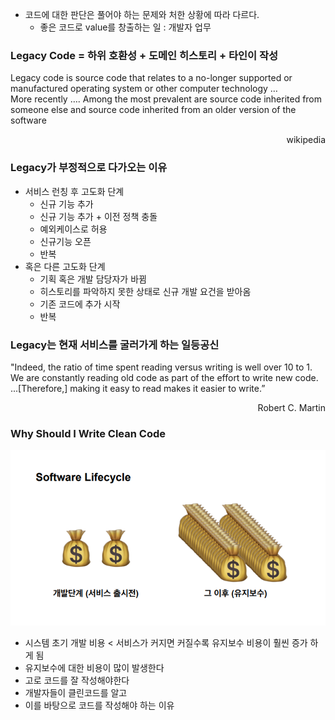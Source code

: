 - 코드에 대한 판단은 풀어야 하는 문제와 처한 상황에 따라 다르다.
    - 좋은 코드로 value를 창출하는 일 : 개발자 업무

### Legacy Code = 하위 호환성 + 도메인 히스토리 + 타인이 작성
Legacy code is source code that relates to a no-longer supported or
manufactured operating system or other computer technology
…<br>
More recently …. Among the most prevalent are source code inherited
from someone else and source code inherited from an older version of
the software

<div style="text-align: right">wikipedia</div>

### Legacy가 부정적으로 다가오는 이유
- 서비스 런칭 후 고도화 단계
  - 신규 기능 추가
  - 신규 기능 추가 + 이전 정책 충돌
  - 예외케이스로 허용
  - 신규기능 오픈
  - 반복
- 혹은 다른 고도화 단계
  - 기획 혹은 개발 담당자가 바뀜
  - 히스토리를 파악하지 못한 상태로 신규 개발 요건을 받아옴
  - 기존 코드에 추가 시작
  - 반복

### Legacy는 현재 서비스를 굴러가게 하는 일등공신
"Indeed, the ratio of time spent reading versus writing is well over 10
to 1. We are constantly reading old code as part of the effort to write
new code. ...[Therefore,] making it easy to read makes it easier to
write.”

<div style="text-align: right">Robert C. Martin</div>

### Why Should I Write Clean Code
![img.png](img/00.png)

- 시스템 초기 개발 비용 < 서비스가 커지면 커질수록 유지보수 비용이 훨씬 증가 하게 됨 
- 유지보수에 대한 비용이 많이 발생한다 
- 고로 코드를 잘 작성해야한다
- 개발자들이 클린코드를 알고
- 이를 바탕으로 코드를 작성해야 하는 이유

